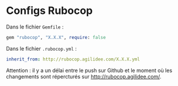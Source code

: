 # Configs Rubocop

Dans le fichier `Gemfile` :

```ruby
gem "rubocop", "X.X.X", require: false
```

Dans le fichier `.rubocop.yml` :

```yaml
inherit_from: http://rubocop.agilidee.com/X.X.X.yml
```

Attention : il y a un délai entre le push sur Github et le moment où
les changements sont répercturés sur http://rubocop.agilidee.com/.
